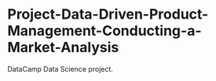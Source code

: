 # Project-Data-Driven-Product-Management-Conducting-a-Market-Analysis
DataCamp Data Science project.

